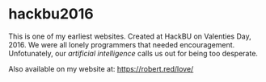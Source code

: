 # hackbu2016

This is one of my earliest websites.
Created at HackBU on Valenties Day, 2016.
We were all lonely programmers that needed encouragement.
Unfotunately, our <i>artificial intelligence</i> calls us out for being too desperate.

Also available on my website at: https://robert.red/love/
